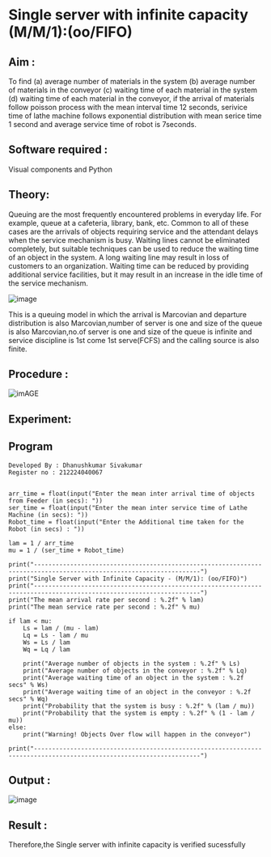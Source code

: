# Single server with infinite capacity (M/M/1):(oo/FIFO)
## Aim :
To find (a) average number of materials in the system (b) average number of materials in the conveyor (c) waiting time of each material in the system (d) waiting time of each material in the conveyor, if the arrival  of materials follow poisson process with the mean interval time 12 seconds, serivice time of lathe machine follows exponential distribution with mean serice time 1 second and average service time of robot is 7seconds.

## Software required :
Visual components and Python

## Theory:
Queuing are the most frequently encountered problems in everyday life. For example, queue at a cafeteria, library, bank, etc. Common to all of these cases are the arrivals of objects requiring service and the attendant delays when the service mechanism is busy. Waiting lines cannot be eliminated completely, but suitable techniques can be used to reduce the waiting time of an object in the system. A long waiting line may result in loss of customers to an organization. Waiting time can be reduced by providing additional service facilities, but it may result in an increase in the idle time of the service mechanism.

![image](1.png)

This is a queuing model in which the arrival is Marcovian and departure distribution is also Marcovian,number of server is one and size of the queue is also Marcovian,no.of server is one and size of the queue is infinite and service discipline is 1st come 1st serve(FCFS) and the calling source is also finite.

## Procedure :

![imAGE](2.png)



## Experiment:


 
## Program

```
Developed By : Dhanushkumar Sivakumar
Register no : 212224040067
```

```

arr_time = float(input("Enter the mean inter arrival time of objects from Feeder (in secs): "))
ser_time = float(input("Enter the mean inter service time of Lathe Machine (in secs): "))
Robot_time = float(input("Enter the Additional time taken for the Robot (in secs) : "))

lam = 1 / arr_time
mu = 1 / (ser_time + Robot_time)

print("--------------------------------------------------------------------------------------------------------------------")
print("Single Server with Infinite Capacity - (M/M/1): (oo/FIFO)")
print("--------------------------------------------------------------------------------------------------------------------")
print("The mean arrival rate per second : %.2f" % lam)
print("The mean service rate per second : %.2f" % mu)

if lam < mu:
    Ls = lam / (mu - lam)
    Lq = Ls - lam / mu
    Ws = Ls / lam
    Wq = Lq / lam

    print("Average number of objects in the system : %.2f" % Ls)
    print("Average number of objects in the conveyor : %.2f" % Lq)
    print("Average waiting time of an object in the system : %.2f secs" % Ws)
    print("Average waiting time of an object in the conveyor : %.2f secs" % Wq)
    print("Probability that the system is busy : %.2f" % (lam / mu))
    print("Probability that the system is empty : %.2f" % (1 - lam / mu))
else:
    print("Warning! Objects Over flow will happen in the conveyor")

print("--------------------------------------------------------------------------------------------------------------------")
```

## Output :

![image](https://github.com/user-attachments/assets/7067ec1f-534e-460f-ac4c-1631777fdf07)


## Result :

Therefore,the Single server with infinite capacity is verified sucessfully
